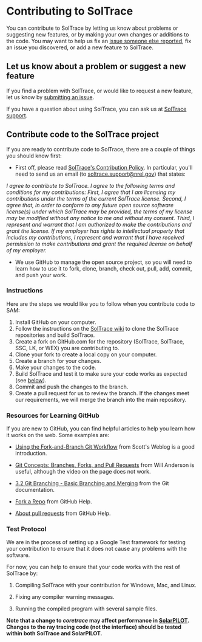 # Contributing to SolTrace

You can contribute to SolTrace by letting us know about problems or suggesting new features, or by making your own changes or additions to the code. You may want to help us fix an [issue someone else reported](https://github.com/NREL/SolTrace/issues), fix an issue you discovered, or add a new feature to SolTrace.

## Let us know about a problem or suggest a new feature

If you find a problem with SolTrace, or would like to request a new feature, let us know by [submitting an issue](https://github.com/NREL/SolTrace/issues/new).

If you have a question about using SolTrace, you can ask us at [SolTrace support](mailto://soltrace.support@nrel.gov).

## Contribute code to the SolTrace project

If you are ready to contribute code to SolTrace, there are a couple of things you should know first:

* First off, please read [SolTrace's Contribution Policy](https://github.com/NREL/SolTrace/wiki/Contribution-Policy).  In particular, you'll need to send us an email (to [soltrace.support@nrel.gov](mailto://soltrace.support@nrel.gov)) that states:

_I agree to contribute to SolTrace. I agree to the following terms and conditions for my contributions: First, I agree that I am licensing my contributions under the terms of the current SolTrace license. Second, I agree that, in order to conform to any future open source software license(s) under which SolTrace may be provided, the terms of my license may be modified without any notice to me and without my consent. Third, I represent and warrant that I am authorized to make the contributions and grant the license. If my employer has rights to intellectual property that includes my contributions, I represent and warrant that I have received permission to make contributions and grant the required license on behalf of my employer._

* We use GitHub to manage the open source project, so you will need to learn how to use it to fork, clone, branch, check out, pull, add, commit, and push your work. 

### Instructions

Here are the steps we would like you to follow when you contribute code to SAM:

1. Install GitHub on your computer.
2. Follow the instructions on the [SolTrace wiki](https://github.com/NREL/SolTrace/wiki) to clone the SolTrace repositories and build SolTrace.
3. Create a fork on GitHub.com for the repository (SolTrace, SolTrace, SSC, LK, or WEX) you are contributing to.
4. Clone your fork to create a local copy on your computer.
5. Create a branch for your changes.
6. Make your changes to the code.
7. Build SolTrace and test it to make sure your code works as expected (see [below](#test-protocol)).
8. Commit and push the changes to the branch.
9. Create a pull request for us to review the branch. If the changes meet our requirements, we will merge the branch into the main repository.

### Resources for Learning GitHub

If you are new to GitHub, you can find helpful articles to help you learn how it works on the web. Some examples are:

* [Using the Fork-and-Branch Git Workflow](https://blog.scottlowe.org/2015/01/27/using-fork-branch-git-workflow/) from Scott's Weblog is a good introduction.

* [Git Concepts: Branches, Forks, and Pull Requests](http://willi.am/blog/2014/05/12/git-concepts-branches-forks-and-pull-requests/) from Will Anderson is useful, although the video on the page does not work.

* [3.2 Git Branching - Basic Branching and Merging](https://www.git-scm.com/book/en/v2/Git-Branching-Basic-Branching-and-Merging) from the Git documentation.

* [Fork a Repo](https://help.github.com/articles/fork-a-repo/) from GitHub Help.

* [About pull requests](https://help.github.com/articles/about-pull-requests/) from GitHub Help.

### Test Protocol

We are in the process of setting up a Google Test framework for testing your contribution to ensure that it does not cause any problems with the software. 

For now, you can help to ensure that your code works with the rest of SolTrace by:

1. Compiling SolTrace with your contribution for Windows, Mac, and Linux.

2. Fixing any compiler warning messages.

3. Running the compiled program with several sample files.

**Note that a change to _coretrace_ may affect performance in [SolarPILOT](https://github.com/NREL/SolarPILOT). Changes to the ray tracing code (not the interface) should be tested within both SolTrace and SolarPILOT.** 
